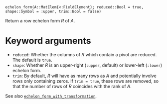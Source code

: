 ```
echelon_form(A::MatElem{<:FieldElement}; reduced::Bool = true, shape::Symbol = :upper, trim::Bool = false)
```

Return a row echelon form $R$ of $A$.

# Keyword arguments

  * `reduced`: Whether the columns of $R$ which contain a pivot are reduced. The default is `true`.
  * `shape`: Whether $R$ is an upper-right (`:upper`, default) or lower-left (`:lower`) echelon form.
  * `trim`: By default, $R$ will have as many rows as $A$ and potentially involve rows only containing zeros. If `trim = true`, these rows are removed, so that the number of rows of $R$ coincides with the rank of $A$.

See also [`echelon_form_with_transformation`](@ref).
